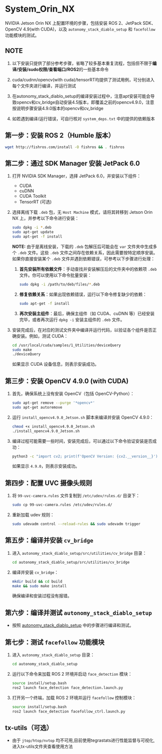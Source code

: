 
# System_Orin_NX

NVIDIA Jetson Orin NX 上配置环境的步骤，包括安装 ROS 2、JetPack SDK、OpenCV 4.9(with CUDA)，以及 `autonomy_stack_diablo_setup` 和 `facefollow` 功能模块的测试。

## NOTE

1. 以下安装只提供了部分参考步骤，省略了较多基本重复流程，包括但不限于**编译/安装/sudo权限/查看端口/ROS2**的一些基本命令

2. cuda/cudnn/opencv(with cuda)/tensorRT均提供了测试用例，可分别进入每个文件夹进行编译，并运行测试

3. 在autonomy_stack_diablo_setup的编译安装过程中，注意apt安装可能会导致opencv和cv_bridge自动安装4.5版本，即覆盖之前的opencv4.9.0，注意按说明步骤安装4.9.0版本的opencv和cv_bridge

4. 如若遇到编译/运行错误，可自行核对 `system_deps.txt` 中的提供的依赖版本

## 第一步：安装 ROS 2（Humble 版本）

   ```bash
   wget http://fishros.com/install -O fishros && . fishros
   ```

## 第二步：通过 SDK Manager 安装 JetPack 6.0

1. 打开 NVIDIA SDK Manager，选择 JetPack 6.0，并安装以下组件：
   - CUDA
   - cuDNN
   - CUDA Toolkit
   - TensorRT (可选)

2. 选择离线下载 `.deb` 包，无 `Host Machine` 模式，请将其转移到 Jetson Orin NX 上，并参考以下命令进行安装：

   ```bash
   sudo dpkg -i *.deb
   sudo apt-get update
   sudo apt-get -f install
   ```

   **NOTE:** 由于是离线安装，下载的 `.deb` 包解压后可能会在 `var` 文件夹中生成多个 `.deb` 文件。这些 `.deb` 文件之间存在依赖关系，因此需要按特定顺序安装。如果你直接安装某个 `.deb` 文件并遇到依赖错误，可参考以下步骤进行处理：
   
   1. **首先安装所有依赖文件**：手动查找并安装解压后的文件夹中的依赖项 `.deb` 文件。你可以使用以下命令批量安装：

      ```bash
      sudo dpkg -i /path/to/deb/files/*.deb
      ```

   2. **修复依赖关系**：如果出现依赖错误，运行以下命令修复缺少的依赖：

      ```bash
      sudo apt-get -f install
      ```

   3. **再次安装主组件**：最后，确保主组件（如 CUDA、cuDNN 等）已经安装完毕，或者再次运行 `dpkg -i` 安装主组件的 `.deb` 文件。

3. 安装完成后，在对应的测试文件夹中编译并运行代码，以验证各个组件是否正确安装。例如，测试 CUDA：

   ```bash
   cd /usr/local/cuda/samples/1_Utilities/deviceQuery
   sudo make
   ./deviceQuery
   ```

   如果显示 CUDA 设备信息，则表示安装成功。

## 第三步：安装 OpenCV 4.9.0 (with CUDA)

1. 首先，确保系统上没有安装 OpenCV（包括 OpenCV-Python）：

   ```bash
   sudo apt-get remove --purge '*opencv*'
   sudo apt-get autoremove
   ```

2. 运行 `install_opencv4.9.0_Jetson.sh` 脚本来编译并安装 OpenCV 4.9.0：

   ```bash
   chmod +x install_opencv4.9.0_Jetson.sh
   ./install_opencv4.9.0_Jetson.sh
   ```

3. 编译过程可能需要一些时间，安装完成后，可以通过以下命令验证安装是否成功：

   ```bash
   python3 -c "import cv2; print(f'OpenCV Version: {cv2.__version__}'); print(f'CUDA Support: {cv2.cuda.getCudaEnabledDeviceCount() > 0}')"
   ```

   如果显示 `4.9.0`，则表示安装成功。

## 第四步：配置 UVC 摄像头规则

1. 将 `99-uvc-camera.rules` 文件复制到 `/etc/udev/rules.d/` 目录下：

   ```bash
   sudo cp 99-uvc-camera.rules /etc/udev/rules.d/
   ```

2. 重新加载 udev 规则：

   ```bash
   sudo udevadm control --reload-rules && sudo udevadm trigger
   ```

## 第五步：编译并安装 `cv_bridge`

1. 进入 `autonomy_stack_diablo_setup/src/utilities/cv_bridge` 目录：

   ```bash
   cd autonomy_stack_diablo_setup/src/utilities/cv_bridge
   ```

2. 编译并安装 `cv_bridge`：

   ```bash
   mkdir build && cd build
   make && sudo make install
   ```

   确保编译和安装过程没有报错。

## 第六步：编译并测试 `autonomy_stack_diablo_setup`

- 按照 [autonomy_stack_diablo_setup](https://github.com/jizhang-cmu/autonomy_stack_diablo_setup) 中的步骤进行编译和测试。

## 第七步：测试 `facefollow` 功能模块

1. 进入 `autonomy_stack_diablo_setup` 目录：

   ```bash
   cd autonomy_stack_diablo_setup
   ```

2. 运行以下命令来加载 ROS 2 环境并启动 `face_detection` 模块：

   ```bash
   source install/setup.bash
   ros2 launch face_detection face_detection.launch.py
   ```

3. 打开另一个终端，加载 ROS 2 环境并运行 `facefollow` 控制模块：

   ```bash
   source install/setup.bash
   ros2 launch face_detection facefollow_ctrl.launch.py
   ```

## tx-utils（可选）

- 由于 `jtop/htop/nvtop` 均不可用,目前使用tegrastats进行性能监督与可视化,进入tx-utils文件夹查看使用方法